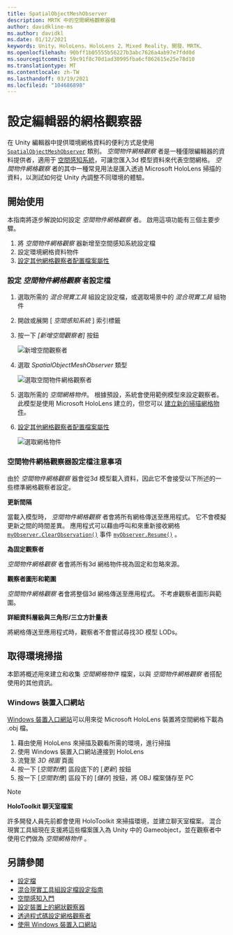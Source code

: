 ```yaml
---
title: SpatialObjectMeshObserver
description: MRTK 中的空間網格觀察器檔
author: davidkline-ms
ms.author: davidkl
ms.date: 01/12/2021
keywords: Unity、HoloLens、HoloLens 2、Mixed Reality、開發、MRTK、
ms.openlocfilehash: 90bff1b05555b56227b3abc7626a4ab97e7fdd0d
ms.sourcegitcommit: 59c91f8c70d1ad30995fba6cf862615e25e78d10
ms.translationtype: MT
ms.contentlocale: zh-TW
ms.lasthandoff: 03/19/2021
ms.locfileid: "104686898"
---
```

# <a name="configuring-mesh-observers-for-the-editor"></a>設定編輯器的網格觀察器

在 Unity 編輯器中提供環境網格資料的便利方式是使用 [`SpatialObjectMeshObserver`](xref:Microsoft.MixedReality.Toolkit.SpatialObjectMeshObserver.SpatialObjectMeshObserver) 類別。 *空間物件網格觀察* 者是一種僅限編輯器的資料提供者，適用于 [空間感知系統](SpatialAwarenessGettingStarted.md)，可讓您匯入3d 模型資料來代表空間網格。 *空間物件網格觀察* 者的其中一種常見用法是匯入透過 Microsoft HoloLens 掃描的資料，以測試如何從 Unity 內調整不同環境的體驗。

## <a name="getting-started"></a>開始使用

本指南將逐步解說如何設定 *空間物件網格觀察* 者。 啟用這項功能有三個主要步驟。

1. 將 *空間物件網格觀察* 器新增至空間感知系統設定檔
1. 設定環境網格資料物件
1. [設定其他網格觀察者配置檔案屬性](ConfiguringSpatialAwarenessMeshObserver.md)

### <a name="set-up-a-spatial-object-mesh-observer-profile"></a>設定 *空間物件網格觀察* 者設定檔

1. 選取所需的 *混合現實工具* 組設定設定檔，或選取場景中的 *混合現實工具* 組物件
1. 開啟或展開 [ *空間感知系統* ] 索引標籤
1. 按一下 *[新增空間觀察者]* 按鈕

    ![新增空間觀察者](../images/spatial-awareness/AddObserver.png)

1. 選取 *SpatialObjectMeshObserver* 類型

    ![選取空間物件網格觀察者](../images/spatial-awareness/SelectObjectObserver.png)

1. 選取所需的 *空間網格物件*。 根據預設，系統會使用範例模型來設定觀察者。 此模型是使用 Microsoft HoloLens 建立的，但您可以 [建立新的掃描網格物件](#acquiring-environment-scans)。
1. [設定其他網格觀察者配置檔案屬性](ConfiguringSpatialAwarenessMeshObserver.md)

    ![選取網格物件](../images/spatial-awareness/ObjectObserverProfile.png)

### <a name="spatial-object-mesh-observer-profile-notes"></a>空間物件網格觀察器設定檔注意事項

由於 *空間物件網格觀察* 器會從3d 模型載入資料，因此它不會接受以下所述的一些標準網格觀察者設定。

**更新間隔**

當載入模型時，  *空間物件網格觀察* 者會將所有網格傳送至應用程式。 它不會模擬更新之間的時間差異。 應用程式可以藉由呼叫和來重新接收網格 [`myObserver.ClearObservation()`](xref:Microsoft.MixedReality.Toolkit.SpatialAwareness.IMixedRealitySpatialAwarenessObserver.ClearObservations) 事件 [`myObserver.Resume()`](xref:Microsoft.MixedReality.Toolkit.SpatialAwareness.IMixedRealitySpatialAwarenessObserver.Resume) 。

**為固定觀察者**

*空間物件網格觀察* 者會將所有3d 網格物件視為固定和忽略來源。

**觀察者圖形和範圍**

*空間物件網格觀察* 者會將整個3d 網格傳送至應用程式。 不考慮觀察者圖形與範圍。

**詳細資料層級與三角形/三立方計量表**

將網格傳送至應用程式時，觀察者不會嘗試尋找3D 模型 LODs。

## <a name="acquiring-environment-scans"></a>取得環境掃描

本節將概述用來建立和收集 *空間網格物件* 檔案，以與 *空間物件網格觀察* 者搭配使用的其他資訊。

### <a name="windows-device-portal"></a>Windows 裝置入口網站

[Windows 裝置入口網站](https://docs.microsoft.com/windows/mixed-reality/using-the-windows-device-portal)可以用來從 Microsoft HoloLens 裝置將空間網格下載為 .obj 檔。

1. 藉由使用 HoloLens 來掃描及觀看所需的環境，進行掃描
1. 使用 Windows 裝置入口網站連接到 HoloLens
1. 流覽至 *3D 視圖* 頁面
1. 按一下 [*空間對應*] 區段底下的 [*更新*] 按鈕
1. 按一下 [*空間對應*] 區段下的 [*儲存*] 按鈕，將 OBJ 檔案儲存至 PC

> [!NOTE]
> **HoloToolkit 聊天室檔案**
>
> 許多開發人員先前都會使用 HoloToolkit 來掃描環境，並建立聊天室檔案。 混合現實工具組現在支援將這些檔案匯入為 Unity 中的 Gameobject，並在觀察者中使用它們做為 *空間網格物件* 。

## <a name="see-also"></a>另請參閱

- [設定檔](../profiles/Profiles.md)
- [混合現實工具組設定檔設定指南](../../configuration/MixedRealityConfigurationGuide.md)
- [空間感知入門](SpatialAwarenessGettingStarted.md)
- [設定裝置上的網狀觀察器](ConfiguringSpatialAwarenessMeshObserver.md)
- [透過程式碼設定網格觀察者](UsageGuide.md)
- [使用 Windows 裝置入口網站](https://docs.microsoft.com/windows/mixed-reality/using-the-windows-device-portal)
